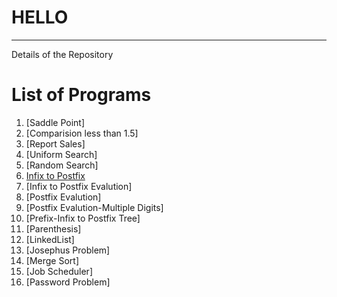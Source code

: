 # HELLO
---
Details of the Repository

# List of Programs
   1. [Saddle Point]
   2. [Comparision less than 1.5]
   3. [Report Sales]
   4. [Uniform Search]
   5. [Random Search]
   6. [Infix to Postfix](https://github.com/sayantanpandit/BE_Programs_Projects/blob/master/3rd_Sem/Infix2Postfix.cs)
   7. [Infix to Postfix Evalution]
   8. [Postfix Evalution]
   9. [Postfix Evalution-Multiple Digits]
  10. [Prefix-Infix to Postfix Tree]
  11. [Parenthesis]
  12. [LinkedList]
  13. [Josephus Problem]
  14. [Merge Sort]
  15. [Job Scheduler]
  16. [Password Problem]
